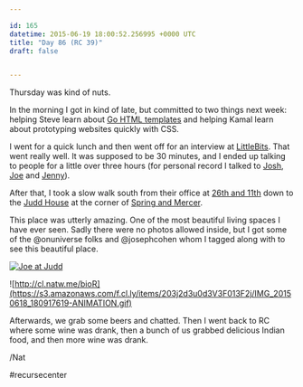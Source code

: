 ```yaml
---

id: 165
datetime: 2015-06-19 18:00:52.256995 +0000 UTC
title: "Day 86 (RC 39)"
draft: false


---
```


Thursday was kind of nuts.

In the morning I got in kind of late, but committed to two things next week: helping Steve learn about [Go HTML templates](https://golang.org/pkg/html/template/) and helping Kamal learn about prototyping websites quickly with CSS.

I went for a quick lunch and then went off for an interview at [LittleBits](http://littlebits.cc/). That went really well. It was supposed to be 30 minutes, and I ended up talking to people for a little over three hours (for personal record I talked to [Josh](https://twitter.com/heavypennies), [Joe](https://www.linkedin.com/in/joeneal) and [Jenny](https://www.linkedin.com/pub/jenny-lawton/10/784/92)).

After that, I took a slow walk south from their office at [26th and 11th](https://goo.gl/maps/yF3y2) down to the [Judd House](http://www.juddfoundation.org/new_york) at the corner of [Spring and Mercer](https://goo.gl/maps/hhY4I).

This place was utterly amazing. One of the most beautiful living spaces I have ever seen. Sadly there were no photos allowed inside, but I got some of the @onuniverse folks and @josephcohen whom I tagged along with to see this beautiful place.

<a href="https://www.flickr.com/photos/icco/18773681928" title="Joe at Judd by Nat Welch, on Flickr"><img src="https://c1.staticflickr.com/1/293/18773681928_630d4a1b5e_b.jpg" alt="Joe at Judd"></a>

![http://cl.natw.me/bioR](https://s3.amazonaws.com/f.cl.ly/items/203j2d3u0d3V3F013F2j/IMG_20150618_180917619-ANIMATION.gif)

Afterwards, we grab some beers and chatted. Then I went back to RC where some wine was drank, then a bunch of us grabbed delicious Indian food, and then more wine was drank.

/Nat

#recursecenter
